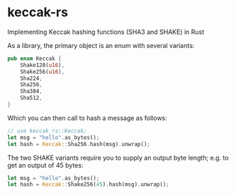 # keccak-rs
Implementing Keccak hashing functions (SHA3 and SHAKE) in Rust

As a library, the primary object is an enum with several variants:

```rust
pub enum Keccak {
    Shake128(u16),
    Shake256(u16),
    Sha224,
    Sha256,
    Sha384,
    Sha512,
}
```

Which you can then call to hash a message as follows:

```rust
// use keccak_rs::Keccak;
let msg = "hello".as_bytes();
let hash = Keccak::Sha256.hash(msg).unwrap();
```

The two SHAKE variants require you to supply an output byte length; e.g. to get an output of 45 bytes:

```rust
let msg = "hello".as_bytes();
let hash = Keccak::Shake256(45).hash(msg).unwrap();
```
